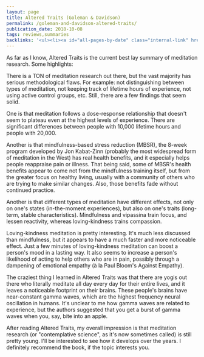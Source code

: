 ```yaml
---
layout: page
title: Altered Traits (Goleman & Davidson)
permalink: /goleman-and-davidson-altered-traits/
publication_date: 2018-10-08
tags: reviews,summaries
backlinks: '<ul><li><a id="all-pages-by-date" class="internal-link" href="/all-pages-by-date/">All pages by date</a></li><li><a id="books-published-in-2017" class="internal-link" href="/books-published-in-2017/">Published in 2017</a></li><li><a id="books-read-in-2018" class="internal-link" href="/books-read-in-2018/">Read in 2018</a></li><li><a id="books-tag-mindfulness" class="internal-link" href="/books-tag-mindfulness/">Mindfulness</a></li><li><a id="books-tag-nonfiction" class="internal-link" href="/books-tag-nonfiction/">Nonfiction</a></li><li><a id="books-tag-psychology" class="internal-link" href="/books-tag-psychology/">Psychology</a></li><li><a id="books-tag-science" class="internal-link" href="/books-tag-science/">Science</a></li><li><a id="reviews" class="internal-link" href="/reviews/">Reviews</a></li><li><a id="summaries" class="internal-link" href="/summaries/">Summaries</a></li></ul>'
---
```


As far as I know, Altered Traits is the current best lay summary of meditation research. Some highlights:

There is a TON of meditation research out there, but the vast majority has serious methodological flaws. For example: not distinguishing between types of meditation, not keeping track of lifetime hours of experience, not using active control groups, etc. Still, there are a few findings that seem solid. 

One is that meditation follows a dose-response relationship that doesn't seem to plateau even at the highest levels of experience. There are significant differences between people with 10,000 lifetime hours and people with 20,000.

Another is that mindfulness-based stress reduction (MBSR), the 8-week program developed by Jon Kabat-Zinn (probably the most widespread form of meditation in the West) has real health benefits, and it especially helps people reappraise pain or illness. That being said, some of MBSR's health benefits appear to come not from the mindfulness training itself, but from the greater focus on healthy living, usually with a community of others who are trying to make similar changes. Also, those benefits fade without continued practice.

Another is that different types of meditation have different effects, not only on one's states (in-the-moment experiences), but also on one's traits (long-term, stable characteristics). Mindfulness and vipassina train focus, and lessen reactivity, whereas loving-kindness trains compassion.

Loving-kindness meditation is pretty interesting. It's much less discussed than mindfulness, but it appears to have a much faster and more noticeable effect. Just a few minutes of loving-kindness meditation can boost a person's mood in a lasting way. It also seems to increase a person's likelihood of acting to help others who are in pain, possibly through a dampening of emotional empathy (à la Paul Bloom's Against Empathy).

The craziest thing I learned in Altered Traits was that there are yogis out there who literally meditate all day every day for their entire lives, and it leaves a noticeable footprint on their brains. These people's brains have near-constant gamma waves, which are the highest frequency neural oscillation in humans. It's unclear to me how gamma waves are related to experience, but the authors suggested that you get a burst of gamma waves when you, say, bite into an apple.

After reading Altered Traits, my overall impression is that meditation research (or "contemplative science", as it's now sometimes called) is still pretty young. I'll be interested to see how it develops over the years. I definitely recommend the book, if the topic interests you.